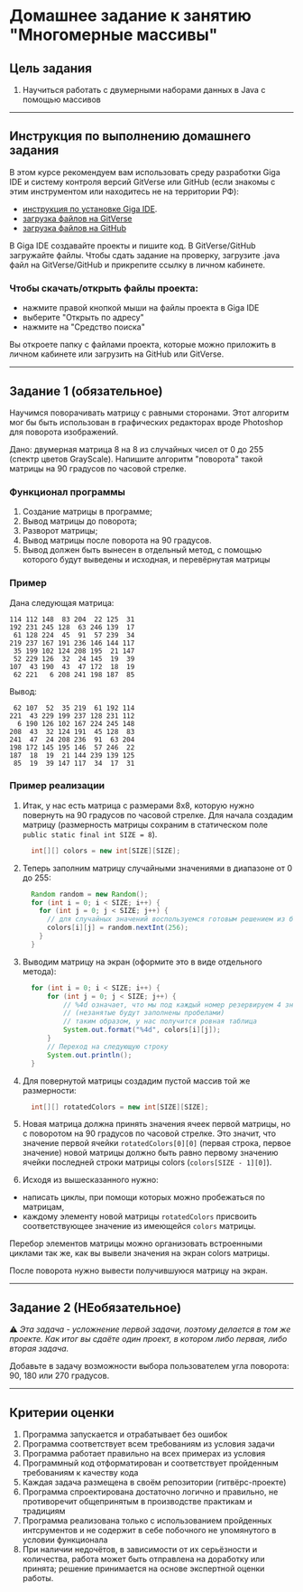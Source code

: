 # Домашнее задание к занятию "Многомерные массивы"

## Цель задания

1. Научиться работать с двумерными наборами данных в Java с помощью массивов

------

## Инструкция по выполнению домашнего задания

В этом курсе рекомендуем вам использовать среду разработки Giga IDE и систему контроля версий GitVerse или GitHub (если знакомы с этим инструментом или находитесь не на территории РФ):

- [инструкция по установке Giga IDE](https://gitverse.ru/netology/Instructions/content/master/GigaIDE/installation.md).
- [загрузка файлов на GitVerse](https://github.com/netology-code/java-homeworks/blob/java-43/GITVERSE.md)
- [загрузка файлов на GitHub](https://github.com/netology-code/java-homeworks/blob/java-43/GITHUB.md)
  
В Giga IDE создавайте проекты и пишите код. В GitVerse/GitHub загружайте файлы.
Чтобы сдать задание на проверку, загрузите .java файл на GitVerse/GitHub и прикрепите ссылку в личном кабинете.

### Чтобы скачать/открыть файлы проекта:

- нажмите правой кнопкой мыши на файлы проекта в Giga IDE
- выберите "Открыть по адресу"
- нажмите на "Средство поиска"

Вы откроете папку с файлами проекта, которые можно приложить в личном кабинете или загрузить на GitHub или GitVerse.

------

## Задание 1 (обязательное)

Научимся поворачивать матрицу с равными сторонами. Этот алгоритм мог бы быть использован в графических редакторах вроде Photoshop для поворота изображений.

Дано: двумерная матрица 8 на 8 из случайных чисел от 0 до 255 (спектр цветов GrayScale).
Напишите алгоритм "поворота" такой матрицы на 90 градусов по часовой стрелке.

### Функционал программы
1. Создание матрицы в программе;
2. Вывод матрицы до поворота;
3. Разворот матрицы;
4. Вывод матрицы после поворота на 90 градусов.
5. Вывод должен быть вынесен в отдельный метод, с помощью которого будут выведены и исходная, и перевёрнутая матрицы

### Пример
Дана следующая матрица:
``` 
114 112 148  83 204  22 125  31
192 231 245 128  63 246 139  17
 61 128 224  45  91  57 239  34
219 237 167 191 236 146 144 117
 35 199 102 124 208 195  21 147
 52 229 126  32  24 145  19  39
107  43 190  43  47 172  18  19
 62 221   6 208 241 198 187  85
```  
Вывод:
```  
 62 107  52  35 219  61 192 114
221  43 229 199 237 128 231 112
  6 190 126 102 167 224 245 148
208  43  32 124 191  45 128  83
241  47  24 208 236  91  63 204
198 172 145 195 146  57 246  22
187  18  19  21 144 239 139 125
 85  19  39 147 117  34  17  31
```  

### Пример реализации
1. Итак, у нас есть матрица с размерами 8x8, которую нужно повернуть на 90 градусов по часовой стрелке.
Для начала создадим матрицу (размерность матрицы сохраним в статическом поле `public static final int SIZE = 8`).
    ```java
      int[][] colors = new int[SIZE][SIZE];
    ```  

2. Теперь заполним матрицу случайными значениями в диапазоне от 0 до 255:
    ```java
      Random random = new Random();
      for (int i = 0; i < SIZE; i++) {
        for (int j = 0; j < SIZE; j++) {
          // для случайных значений воспользуемся готовым решением из библиотеки java.util.Random
          colors[i][j] = random.nextInt(256);
        }
      }
    ```  
3. Выводим матрицу на экран (оформите это в виде отдельного метода):
    ```java
      for (int i = 0; i < SIZE; i++) {
          for (int j = 0; j < SIZE; j++) {
              // %4d означает, что мы под каждый номер резервируем 4 знака
              // (незанятые будут заполнены пробелами)
              // таким образом, у нас получится ровная таблица
              System.out.format("%4d", colors[i][j]);
          }
          // Переход на следующую строку
          System.out.println();
      }
    ```  
4. Для повернутой матрицы создадим пустой массив той же размерности:
    ```java
      int[][] rotatedColors = new int[SIZE][SIZE];
    ``` 
5. Новая матрица должна принять значения ячеек первой матрицы, но с поворотом на 90 градусов по часовой стрелке.
Это значит, что значение первой ячейки `rotatedColors[0][0]` (первая строка, первое значение) новой матрицы
должно быть равно первому значению ячейки последней строки матрицы colors (`colors[SIZE - 1][0]`).
6. Исходя из вышесказанного нужно: 
  * написать циклы, при помощи которых можно пробежаться по матрицам,
  * каждому элементу новой матрицы `rotatedColors` присвоить соответствующее значение из имеющейся `colors` матрицы.

Перебор элементов матрицы можно организовать встроенными циклами так же, как вы вывели значения на экран colors матрицы.

После поворота нужно вывести получившуюся матрицу на экран.

------

## Задание 2 (НЕобязательное)

:warning: _Эта задача - усложнение первой задачи, поэтому делается в том же проекте. Как итог вы сдаёте один проект, в котором либо первая, либо вторая задача._

Добавьте в задачу возможности выбора пользователем угла поворота: 90, 180 или 270 градусов.

------

## Критерии оценки

1. Программа запускается и отрабатывает без ошибок
2. Программа соответствует всем требованиям из условия задачи
3. Программа работает правильно на всех примерах из условия
4. Программный код отформатирован и соответствует пройденным требованиям к качеству кода
5. Каждая задача размещена в своём репозитории (гитвёрс-проекте)
6. Программа спроектирована достаточно логично и правильно, не противоречит общепринятым в производстве практикам и традициям
7. Программа реализована только с использованием пройденных интсрументов и не содержит в себе побочного не упомянутого в условии функционала
8. При наличии недочётов, в зависимости от их серьёзности и количества, работа может быть отправлена на доработку или принята; решение принимается на основе экспертной оценки работы.